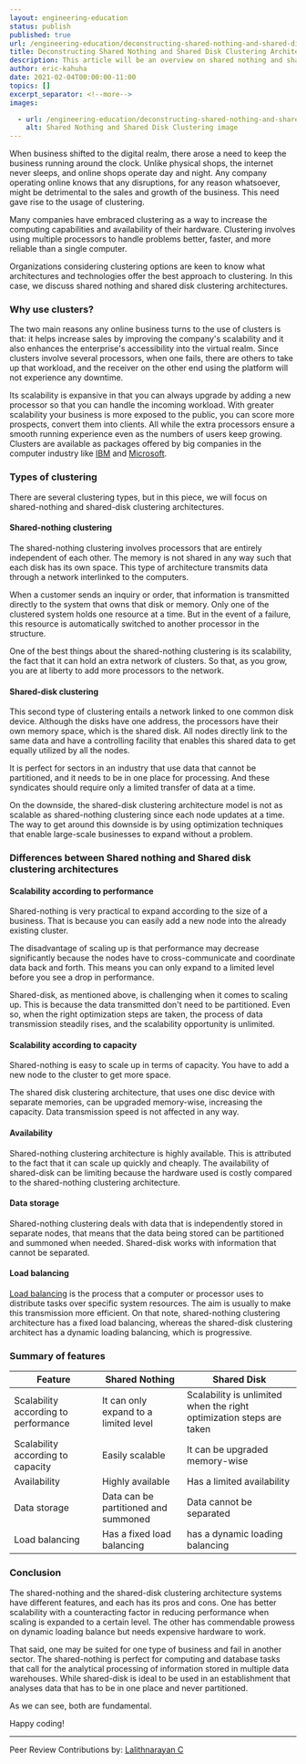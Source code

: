 ```yaml
---
layout: engineering-education
status: publish
published: true
url: /engineering-education/deconstructing-shared-nothing-and-shared-disk-clustering-architectures/
title: Deconstructing Shared Nothing and Shared Disk Clustering Architectures
description: This article will be an overview on shared nothing and shared disk clustering architectures. Clustering involves using multiple processors to handle problems better, faster, and more reliable than a single computer.
author: eric-kahuha
date: 2021-02-04T00:00:00-11:00
topics: []
excerpt_separator: <!--more-->
images:

  - url: /engineering-education/deconstructing-shared-nothing-and-shared-disk-clustering-architectures/hero.jpg
    alt: Shared Nothing and Shared Disk Clustering image
---
```

When business shifted to the digital realm, there arose a need to keep the business running around the clock. Unlike physical shops, the internet never sleeps, and online shops operate day and night. Any company operating online knows that any disruptions, for any reason whatsoever, might be detrimental to the sales and growth of the business. This need gave rise to the usage of clustering.
<!--more-->
Many companies have embraced clustering as a way to increase the computing capabilities and availability of their hardware. Clustering involves using multiple processors to handle problems better, faster, and more reliable than a single computer.

Organizations considering clustering options are keen to know what architectures and technologies offer the best approach to clustering. In this case, we discuss shared nothing and shared disk clustering architectures.

### Why use clusters?
The two main reasons any online business turns to the use of clusters is that: it helps increase sales by improving the company's scalability and it also enhances the enterprise&#39;s accessibility into the virtual realm. Since clusters involve several processors, when one fails, there are others to take up that workload, and the receiver on the other end using the platform will not experience any downtime.

Its scalability is expansive in that you can always upgrade by adding a new processor so that you can handle the incoming workload. With greater scalability your business is more exposed to the public, you can score more prospects, convert them into clients. All while the extra processors ensure a smooth running experience even as the numbers of users keep growing. Clusters are available as packages offered by big companies in the computer industry like [IBM](https://www.ibm.com/) and [Microsoft](https://www.microsoft.com/).

### Types of clustering
There are several clustering types, but in this piece, we will focus on shared-nothing and shared-disk clustering architectures.

#### Shared-nothing clustering
The shared-nothing clustering involves processors that are entirely independent of each other. The memory is not shared in any way such that each disk has its own space. This type of architecture transmits data through a network interlinked to the computers.

When a customer sends an inquiry or order, that information is transmitted directly to the system that owns that disk or memory. Only one of the clustered system holds one resource at a time. But in the event of a failure, this resource is automatically switched to another processor in the structure.

One of the best things about the shared-nothing clustering is its scalability, the fact that it can hold an extra network of clusters. So that, as you grow, you are at liberty to add more processors to the network.

#### Shared-disk clustering
This second type of clustering entails a network linked to one common disk device. Although the disks have one address, the processors have their own memory space, which is the shared disk. All nodes directly link to the same data and have a controlling facility that enables this shared data to get equally utilized by all the nodes.

It is perfect for sectors in an industry that use data that cannot be partitioned, and it needs to be in one place for processing. And these syndicates should require only a limited transfer of data at a time.

On the downside, the shared-disk clustering architecture model is not as scalable as shared-nothing clustering since each node updates at a time. The way to get around this downside is by using optimization techniques that enable large-scale businesses to expand without a problem.

### Differences between Shared nothing and Shared disk clustering architectures
#### Scalability according to performance
Shared-nothing is very practical to expand according to the size of a business. That is because you can easily add a new node into the already existing cluster. 

The disadvantage of scaling up is that performance may decrease significantly because the nodes have to cross-communicate and coordinate data back and forth. This means you can only expand to a limited level before you see a drop in performance.

Shared-disk, as mentioned above, is challenging when it comes to scaling up. This is because the data transmitted don't need to be partitioned. Even so, when the right optimization steps are taken, the process of data transmission steadily rises, and the scalability opportunity is unlimited.

#### Scalability according to capacity
Shared-nothing is easy to scale up in terms of capacity. You have to add a new node to the cluster to get more space.

The shared disk clustering architecture, that uses one disc device with separate memories, can be upgraded memory-wise, increasing the capacity. Data transmission speed is not affected in any way.

#### Availability
Shared-nothing clustering architecture is highly available. This is attributed to the fact that it can scale up quickly and cheaply. The availability of shared-disk can be limiting because the hardware used is costly compared to the shared-nothing clustering architecture.

#### Data storage
Shared-nothing clustering deals with data that is independently stored in separate nodes, that means that the data being stored can be partitioned and summoned when needed. Shared-disk works with information that cannot be separated.

#### Load balancing
[Load balancing](https://en.wikipedia.org/wiki/Load_balancing_(computing)#) is the process that a computer or processor uses to distribute tasks over specific system resources. The aim is usually to make this transmission more efficient. On that note, shared-nothing clustering architecture has a fixed load balancing, whereas the shared-disk clustering architect has a dynamic loading balancing, which is progressive.

### Summary of features
| Feature | Shared Nothing | Shared Disk |
| --- | --- | --- |
| Scalability according to performance | It can only expand to a limited level | Scalability is unlimited when the right optimization steps are taken |
| Scalability according to capacity | Easily scalable | It can be upgraded memory-wise |
| Availability | Highly available | Has a limited availability |
| Data storage | Data can be partitioned and summoned | Data cannot be separated |
| Load balancing | Has a fixed load balancing | has a dynamic loading balancing |

### Conclusion
The shared-nothing and the shared-disk clustering architecture systems have different features, and each has its pros and cons. One has better scalability with a counteracting factor in reducing performance when scaling is expanded to a certain level. The other has commendable prowess on dynamic loading balance but needs expensive hardware to work.

That said, one may be suited for one type of business and fail in another sector. The shared-nothing is perfect for computing and database tasks that call for the analytical processing of information stored in multiple data warehouses. While shared-disk is ideal to be used in an establishment that analyses data that has to be in one place and never partitioned. 

As we can see, both are fundamental.

Happy coding!


---
Peer Review Contributions by: [Lalithnarayan C](/engineering-education/authors/lalithnarayan-c/)
